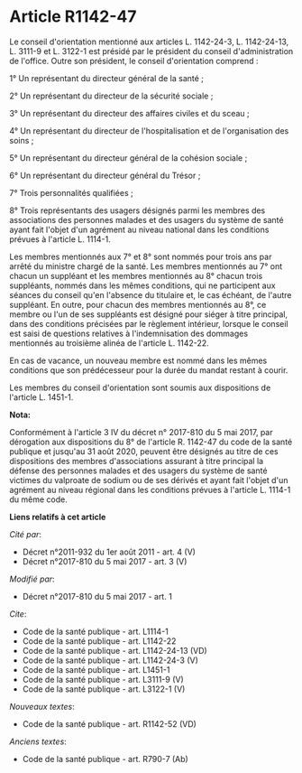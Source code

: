 # Article R1142-47

Le conseil d'orientation mentionné aux articles L. 1142-24-3, L. 1142-24-13, L. 3111-9 et L. 3122-1 est présidé par le
président du conseil d'administration de l'office. Outre son président, le conseil d'orientation comprend : 

1° Un représentant du directeur général de la santé ; 

2° Un représentant du directeur de la sécurité sociale ; 

3° Un représentant du directeur des affaires civiles et du sceau ; 

4° Un représentant du directeur de l'hospitalisation et de l'organisation des soins ; 

5° Un représentant du directeur général de la cohésion sociale ; 

6° Un représentant du directeur général du Trésor ; 

7° Trois personnalités qualifiées ; 

8° Trois représentants des usagers désignés parmi les membres des associations des personnes malades et des usagers du
système de santé ayant fait l'objet d'un agrément au niveau national dans les conditions prévues à l'article L. 1114-1. 

Les membres mentionnés aux 7° et 8° sont nommés pour trois ans par arrêté du ministre chargé de la santé. Les membres
mentionnés au 7° ont chacun un suppléant et les membres mentionnés au 8° chacun trois suppléants, nommés dans les mêmes
conditions, qui ne participent aux séances du conseil qu'en l'absence du titulaire et, le cas échéant, de l'autre suppléant.
En outre, pour chacun des membres mentionnés au 8°, ce membre ou l'un de ses suppléants est désigné pour siéger à titre
principal, dans des conditions précisées par le règlement intérieur, lorsque le conseil est saisi de questions relatives à
l'indemnisation des dommages mentionnés au troisième alinéa de l'article L. 1142-22. 

En cas de vacance, un nouveau membre est nommé dans les mêmes conditions que son prédécesseur pour la durée du mandat restant
à courir. 

Les membres du conseil d'orientation sont soumis aux dispositions de l'article L. 1451-1.

**Nota:**

Conformément à l'article 3 IV du décret n° 2017-810 du 5 mai 2017, par dérogation aux dispositions du 8° de l'article R.
1142-47 du code de la santé publique et jusqu'au 31 août 2020, peuvent être désignés au titre de ces dispositions des membres
d'associations assurant à titre principal la défense des personnes malades et des usagers du système de santé victimes du
valproate de sodium ou de ses dérivés et ayant fait l'objet d'un agrément au niveau régional dans les conditions prévues à
l'article L. 1114-1 du même code.

**Liens relatifs à cet article**

_Cité par_:

  - Décret n°2011-932 du 1er août 2011 - art. 4 (V)
  - Décret n°2017-810 du 5 mai 2017 - art. 3 (V)

_Modifié par_:

  - Décret n°2017-810 du 5 mai 2017 - art. 1

_Cite_:

  - Code de la santé publique - art. L1114-1
  - Code de la santé publique - art. L1142-22
  - Code de la santé publique - art. L1142-24-13 (VD)
  - Code de la santé publique - art. L1142-24-3 (V)
  - Code de la santé publique - art. L1451-1
  - Code de la santé publique - art. L3111-9 (V)
  - Code de la santé publique - art. L3122-1 (V)

_Nouveaux textes_:

  - Code de la santé publique - art. R1142-52 (VD)

_Anciens textes_:

  - Code de la santé publique - art. R790-7 (Ab)
